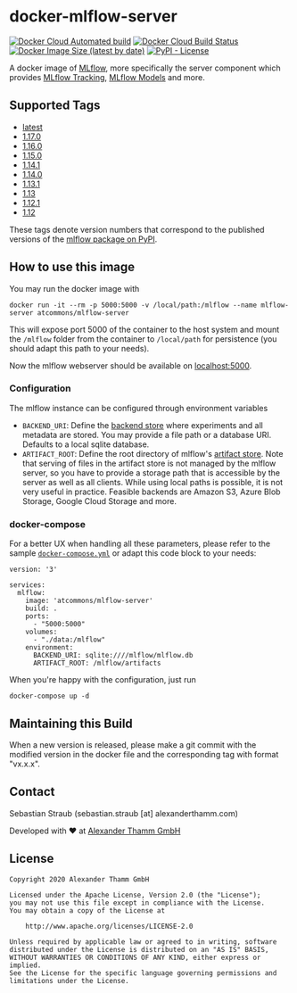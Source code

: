 # docker-mlflow-server

[![Docker Cloud Automated build](https://img.shields.io/docker/cloud/automated/atcommons/mlflow-server)](https://hub.docker.com/r/atcommons/mlflow-server)
[![Docker Cloud Build Status](https://img.shields.io/docker/cloud/build/atcommons/mlflow-server)](https://hub.docker.com/r/atcommons/mlflow-server)
[![Docker Image Size (latest by date)](https://img.shields.io/docker/image-size/atcommons/mlflow-server)](https://hub.docker.com/r/atcommons/mlflow-server)
[![PyPI - License](https://img.shields.io/pypi/l/personio-py)](https://github.com/at-gmbh/personio-py/blob/master/LICENSE)

A docker image of [MLflow](https://github.com/mlflow/mlflow), more specifically the server component which provides [MLflow Tracking](https://mlflow.org/docs/latest/tracking.html), [MLflow Models](https://mlflow.org/docs/latest/models.html) and more.

## Supported Tags

* [latest](https://github.com/at-gmbh/docker-mlflow-server/blob/master/Dockerfile)
* [1.17.0](https://github.com/at-gmbh/docker-mlflow-server/blob/v1.17.0/Dockerfile)
* [1.16.0](https://github.com/at-gmbh/docker-mlflow-server/blob/v1.16.0/Dockerfile)
* [1.15.0](https://github.com/at-gmbh/docker-mlflow-server/blob/v1.15.0/Dockerfile)
* [1.14.1](https://github.com/at-gmbh/docker-mlflow-server/blob/v1.14.1/Dockerfile)
* [1.14.0](https://github.com/at-gmbh/docker-mlflow-server/blob/v1.14.0/Dockerfile)
* [1.13.1](https://github.com/at-gmbh/docker-mlflow-server/blob/v1.13.1/Dockerfile)
* [1.13](https://github.com/at-gmbh/docker-mlflow-server/blob/v1.13/Dockerfile)
* [1.12.1](https://github.com/at-gmbh/docker-mlflow-server/blob/v1.12.1/Dockerfile)
* [1.12](https://github.com/at-gmbh/docker-mlflow-server/blob/v1.12.0/Dockerfile)

These tags denote version numbers that correspond to the published versions of the [mlflow package on PyPI](https://pypi.org/project/mlflow/).

## How to use this image

You may run the docker image with

    docker run -it --rm -p 5000:5000 -v /local/path:/mlflow --name mlflow-server atcommons/mlflow-server

This will expose port 5000 of the container to the host system and mount the `/mlflow` folder from the container to `/local/path` for persistence (you should adapt this path to your needs).

Now the mlflow webserver should be available on [localhost:5000](http://localhost:5000/#/).

### Configuration

The mlflow instance can be configured through environment variables

* `BACKEND_URI`: Define the [backend store](https://mlflow.org/docs/latest/tracking.html#backend-stores) where experiments and all metadata are stored. You may provide a file path or a database URI. Defaults to a local sqlite database.
* `ARTIFACT_ROOT`: Define the root directory of mlflow's [artifact store](https://mlflow.org/docs/latest/tracking.html#artifact-stores). Note that serving of files in the artifact store is not managed by the mlflow server, so you have to provide a storage path that is accessible by the server as well as all clients. While using local paths is possible, it is not very useful in practice. Feasible backends are Amazon S3, Azure Blob Storage, Google Cloud Storage and more.

### docker-compose

For a better UX when handling all these parameters, please refer to the sample [`docker-compose.yml`](./docker-compose.yml) or adapt this code block to your needs:

```
version: '3'

services:
  mlflow:
    image: 'atcommons/mlflow-server'
    build: .
    ports:
      - "5000:5000"
    volumes:
      - "./data:/mlflow"
    environment:
      BACKEND_URI: sqlite:////mlflow/mlflow.db
      ARTIFACT_ROOT: /mlflow/artifacts
```

When you're happy with the configuration, just run

    docker-compose up -d

## Maintaining this Build

When a new version is released, please make a git commit with the modified version in the docker file and the corresponding tag with format "vx.x.x".

## Contact

Sebastian Straub (sebastian.straub [at] alexanderthamm.com)

Developed with ❤ at [Alexander Thamm GmbH](https://www.alexanderthamm.com/)

## License

    Copyright 2020 Alexander Thamm GmbH

    Licensed under the Apache License, Version 2.0 (the "License");
    you may not use this file except in compliance with the License.
    You may obtain a copy of the License at

        http://www.apache.org/licenses/LICENSE-2.0

    Unless required by applicable law or agreed to in writing, software
    distributed under the License is distributed on an "AS IS" BASIS,
    WITHOUT WARRANTIES OR CONDITIONS OF ANY KIND, either express or implied.
    See the License for the specific language governing permissions and
    limitations under the License.
